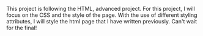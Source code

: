 This project is following the HTML, advanced project. For this project, I will focus on the CSS and the style of the page.
With the use of different styling attributes, I will style the html page that I have written previously.
Can't wait for the final!
